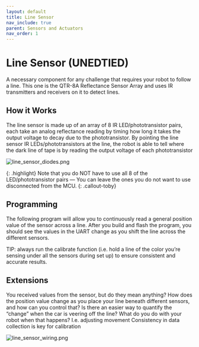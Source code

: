 ```yaml
---
layout: default
title: Line Sensor
nav_include: true
parent: Sensors and Actuators
nav_order: 1
---
```


# Line Sensor (UNEDTIED)
A necessary component for any challenge that requires your robot to follow a line. This one is the QTR-8A Reflectance Sensor Array and uses IR transmitters and receivers on it to detect lines.

## How it Works
The line sensor is made up of an array of 8 IR LED/phototransistor pairs, each take an analog reflectance reading by timing how long it takes the output voltage to decay due to the phototransistor. By pointing the line sensor IR LEDs/phototransistors at the line, the robot is able to tell where the dark line of tape is by reading the output voltage of each phototransistor

<img src="{{ '/_assets/images/line_sensor_diodes.png' | prepend: site.baseurl }}" alt="line_sensor_diodes.png">

{: .highlight}
Note that you do NOT have to use all 8 of the LED/phototransistor pairs — You can leave the ones you do not want to use disconnected from the MCU.
{: .callout-toby}

## Programming
The following program will allow you to continuously read a general position value of the sensor across a line. After you build and flash the program, you should see the values in the UART change as you shift the line across the 
different sensors.

TIP: always run the calibrate function (i.e. hold a line of the color you’re sensing under all the sensors during set up) to ensure consistent and accurate results.

## Extensions
You received values from the sensor, but do they mean anything? 
How does the position value change as you place your line beneath different sensors, and how can you control that? 
Is there an easier way to quantify the “change” when the car is veering off the line?
What do you do with your robot when that happens? I.e. adjusting movement
Consistency in data collection is key for calibration


<img src="{{ '/_assets/images/line_sensor_wiring.png' | prepend: site.baseurl }}" alt="line_sensor_wiring.png">
